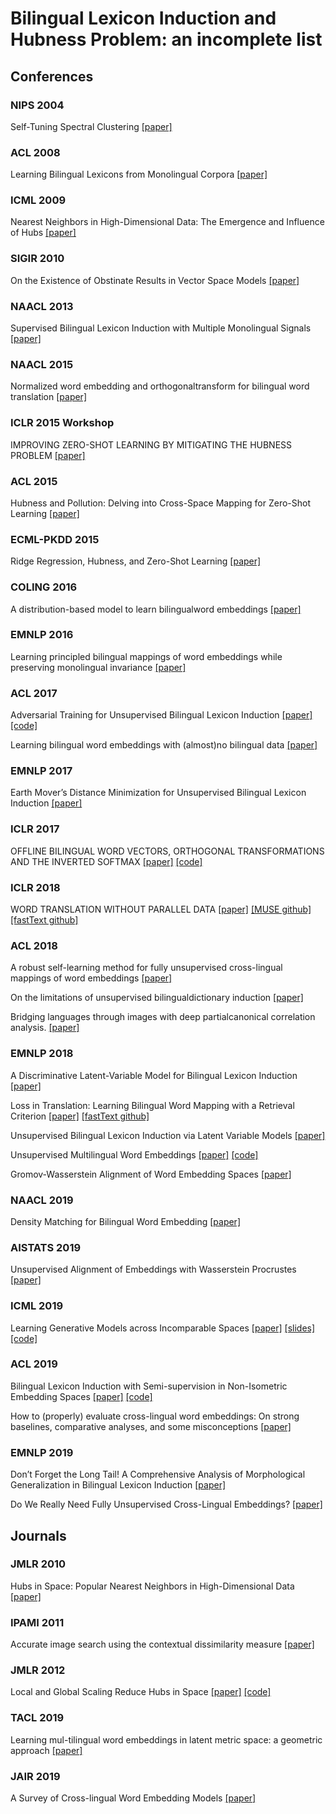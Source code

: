 # Bilingual Lexicon Induction and Hubness Problem: an incomplete list

## Conferences

### NIPS 2004
Self-Tuning Spectral Clustering
[[paper]](https://papers.nips.cc/paper/2619-self-tuning-spectral-clustering.pdf)
### ACL 2008
Learning Bilingual Lexicons from Monolingual Corpora 
[[paper]](https://pdfs.semanticscholar.org/3709/b6cb2ed14c04b60e38d5f75e89c41317e93d.pdf)

### ICML 2009
Nearest Neighbors in High-Dimensional Data: The Emergence and Influence of Hubs
[[paper]](https://icml.cc/Conferences/2009/papers/360.pdf)

### SIGIR 2010
On the Existence of Obstinate Results in Vector Space Models
[[paper]](http://delivery.acm.org/10.1145/1840000/1835482/p186-radovanovic.pdf?ip=129.97.124.21&id=1835482&acc=ACTIVE%20SERVICE&key=FD0067F557510FFB%2E9219CF56F73DCF78%2E4D4702B0C3E38B35%2E4D4702B0C3E38B35&__acm__=1555811799_295ca5e0b38c9269cece5ec288cfedb4)

### NAACL 2013
Supervised Bilingual Lexicon Induction with Multiple Monolingual Signals
[[paper]](https://www.aclweb.org/anthology/N13-1056)

### NAACL 2015
Normalized word embedding and orthogonaltransform for bilingual word translation
[[paper]](https://www.aclweb.org/anthology/N15-1104.pdf)

### ICLR 2015 Workshop
IMPROVING ZERO-SHOT LEARNING BY MITIGATING THE HUBNESS PROBLEM
[[paper]](https://arxiv.org/pdf/1412.6568.pdf)

### ACL 2015
Hubness and Pollution: Delving into Cross-Space Mapping for Zero-Shot Learning
[[paper]](https://www.aclweb.org/anthology/P15-1027)

### ECML-PKDD 2015
Ridge Regression, Hubness, and Zero-Shot Learning
[[paper]](https://arxiv.org/pdf/1507.00825.pdf)

### COLING 2016
A distribution-based model to learn bilingualword embeddings
[[paper]](https://www.aclweb.org/anthology/C16-1171.pdf)

### EMNLP 2016
Learning principled bilingual mappings of word embeddings while preserving monolingual invariance
[[paper]](https://www.aclweb.org/anthology/D16-1250.pdf)

### ACL 2017
Adversarial Training for Unsupervised Bilingual Lexicon Induction
[[paper]](http://nlp.csai.tsinghua.edu.cn/~ly/papers/acl2017_zm.pdf)
[[code]](https://github.com/THUNLP-MT/UBiLexAT)

Learning bilingual word embeddings with (almost)no bilingual data
[[paper]](https://www.aclweb.org/anthology/P17-1042.pdf)

### EMNLP 2017
Earth Mover’s Distance Minimization for Unsupervised Bilingual Lexicon Induction
[[paper]](https://www.aclweb.org/anthology/D17-1207.pdf)

### ICLR 2017
OFFLINE BILINGUAL WORD VECTORS, ORTHOGONAL TRANSFORMATIONS AND THE INVERTED SOFTMAX
[[paper]](https://arxiv.org/pdf/1702.03859.pdf)
[[code]](https://github.com/Babylonpartners/fastText_multilingual)

### ICLR 2018
WORD TRANSLATION WITHOUT PARALLEL DATA
[[paper]](https://arxiv.org/pdf/1710.04087.pdf)
[[MUSE github]](https://github.com/facebookresearch/MUSE)
[[fastText github]](https://github.com/facebookresearch/fastText/tree/master/alignment)

### ACL 2018
A robust self-learning method for fully unsupervised cross-lingual mappings of word embeddings
[[paper]](https://www.aclweb.org/anthology/P18-1073.pdf)

On the limitations of unsupervised bilingualdictionary induction
[[paper]](https://www.aclweb.org/anthology/P18-1072.pdf)

Bridging languages through images with deep partialcanonical correlation analysis.
[[paper]](https://www.aclweb.org/anthology/P18-1084.pdf)

### EMNLP 2018
A Discriminative Latent-Variable Model for Bilingual Lexicon Induction 
[[paper]](https://arxiv.org/pdf/1808.09334.pdf)

Loss in Translation: Learning Bilingual Word Mapping with a Retrieval Criterion 
[[paper]](https://arxiv.org/pdf/1804.07745.pdf)
[[fastText github]](https://github.com/facebookresearch/fastText/tree/master/alignment)

Unsupervised Bilingual Lexicon Induction via Latent Variable Models
[[paper]](https://www.aclweb.org/anthology/D18-1062)

Unsupervised Multilingual Word Embeddings
[[paper]](https://www.aclweb.org/anthology/D18-1024.pdf)
[[code]](https://github.com/ccsasuke/umwe)

Gromov-Wasserstein Alignment of Word Embedding Spaces
[[paper]](https://www.aclweb.org/anthology/D18-1214.pdf)

### NAACL 2019
Density Matching for Bilingual Word Embedding
[[paper]](https://arxiv.org/pdf/1904.02343.pdf)

### AISTATS 2019
Unsupervised Alignment of Embeddings with Wasserstein Procrustes
[[paper]](http://proceedings.mlr.press/v89/grave19a/grave19a.pdf)

### ICML 2019
Learning Generative Models across Incomparable Spaces
[[paper]](https://arxiv.org/pdf/1905.05461.pdf)
[[slides]](https://icml.cc/media/Slides/icml/2019/102(12-16-00)-12-16-25-4501-learning_genera.pdf)
[[code]](https://github.com/bunnech/gw_gan)

### ACL 2019
Bilingual Lexicon Induction with Semi-supervision in Non-Isometric Embedding Spaces
[[paper]](https://www.aclweb.org/anthology/P19-1018.pdf)
[[code]](https://github.com/joelmoniz/BLISS)

How to (properly) evaluate cross-lingual word embeddings: On strong baselines, comparative analyses, and some misconceptions
[[paper]](https://www.aclweb.org/anthology/P19-1070.pdf)

### EMNLP 2019
Don’t Forget the Long Tail! A Comprehensive Analysis of Morphological Generalization in Bilingual Lexicon Induction
[[paper]](https://www.aclweb.org/anthology/D19-1090.pdf)

Do We Really Need Fully Unsupervised Cross-Lingual Embeddings?
[[paper]](https://www.aclweb.org/anthology/D19-1449.pdf)

## Journals

### JMLR 2010
Hubs in Space: Popular Nearest Neighbors in High-Dimensional Data
[[paper]](http://www.jmlr.org/papers/volume11/radovanovic10a/radovanovic10a.pdf)

### IPAMI 2011
Accurate image search using the contextual dissimilarity measure
[[paper]](https://hal.inria.fr/inria-00439311v3/document)

### JMLR 2012
Local and Global Scaling Reduce Hubs in Space
[[paper]](http://www.jmlr.org/papers/volume13/schnitzer12a/schnitzer12a.pdf)
[[code]](https://github.com/OFAI/hub-toolbox-python3)

### TACL 2019
Learning mul-tilingual word embeddings in latent metric space:  a geometric approach
[[paper]](https://www.aclweb.org/anthology/Q19-1007.pdf)

### JAIR 2019
A Survey of Cross-lingual Word Embedding Models
[[paper]](https://arxiv.org/pdf/1706.04902.pdf)

